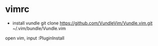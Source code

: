 # vimrc
- install vundle
git clone https://github.com/VundleVim/Vundle.vim.git ~/.vim/bundle/Vundle.vim

open vim, input :PluginInstall
